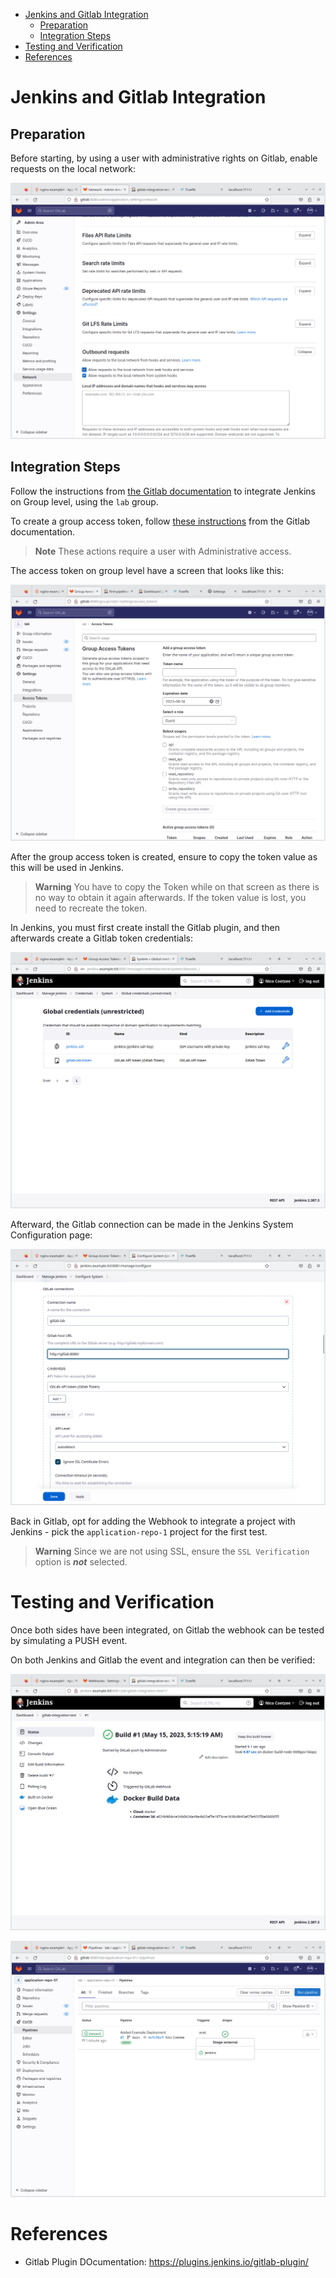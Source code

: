 
- [Jenkins and Gitlab Integration](#jenkins-and-gitlab-integration)
  - [Preparation](#preparation)
  - [Integration Steps](#integration-steps)
- [Testing and Verification](#testing-and-verification)
- [References](#references)


# Jenkins and Gitlab Integration

## Preparation

Before starting, by using a user with administrative rights on Gitlab, enable requests on the local network:

![Allow local network](screenshots/integration_gitlab_allow_localnet.png)

## Integration Steps

Follow the instructions from [the Gitlab documentation](https://docs.gitlab.com/ee/integration/jenkins.html) to integrate Jenkins on Group level, using the `lab` group.

To create a group access token, follow [these instructions](https://docs.gitlab.com/ee/user/group/settings/group_access_tokens.html#create-a-group-access-token-using-ui) from the Gitlab documentation.

> **Note**
> These actions require a user with Administrative access. 

The access token on group level have a screen that looks like this:

![Group Access Token](screenshots/integration_gitlab_group_access_token.png)

After the group access token is created, ensure to copy the token value as this will be used in Jenkins.

> **Warning**
> You have to copy the Token while on that screen as there is no way to obtain it again afterwards. If the token value is lost, you need to recreate the token.

In Jenkins, you must first create install the Gitlab plugin, and then afterwards create a Gitlab token credentials:

![Jenkins Credentials](screenshots/integration_jenkins_add_token.png)

Afterward, the Gitlab connection can be made in the Jenkins System Configuration page:

![Jenkins System Configuration for Gitlab](screenshots/integration_jenkins_add_gitlab_config.png)

Back in Gitlab, opt for adding the Webhook to integrate a project with Jenkins - pick the `application-repo-1` project for the first test.

> **Warning**
> Since we are not using SSL, ensure the `SSL Verification` option is _**not**_ selected.

# Testing and Verification

Once both sides have been integrated, on Gitlab the webhook can be tested by simulating a PUSH event.

On both Jenkins and Gitlab the event and integration can then be verified:

![Jenkins Task](screenshots/integration_test_webhook_jenkins_view.png)

![Gitab Status](screenshots/integration_test_webhook_gitlab_view.png)

# References

* Gitlab Plugin DOcumentation: https://plugins.jenkins.io/gitlab-plugin/